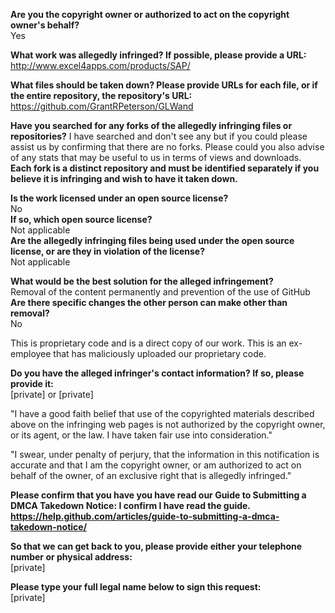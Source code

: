 **Are you the copyright owner or authorized to act on the copyright owner's behalf?**   
Yes

**What work was allegedly infringed? If possible, please provide a URL:**  
http://www.excel4apps.com/products/SAP/

**What files should be taken down? Please provide URLs for each file, or if the entire repository, the repository's URL:**  
https://github.com/GrantRPeterson/GLWand

**Have you searched for any forks of the allegedly infringing files or repositories?**
I have searched and don't see any but if you could please assist us by confirming that there are no forks. Please could you also advise of any stats that may be useful to us in terms of views and downloads.  
**Each fork is a distinct repository and must be identified separately if you believe it is infringing and wish to have it taken down.**  

**Is the work licensed under an open source license?**   
No  
**If so, which open source license?**   
Not applicable    
**Are the allegedly infringing files being used under the open source license, or are they in violation of the license?**   
Not applicable  

**What would be the best solution for the alleged infringement?**     
Removal of the content permanently and prevention of the use of GitHub    
**Are there specific changes the other person can make other than removal?**   
No

This is proprietary code and is a direct copy of our work. This is an ex-employee that has maliciously uploaded our proprietary code.

**Do you have the alleged infringer's contact information? If so, please provide it:**  
[private] or [private]  

"I have a good faith belief that use of the copyrighted materials described above on the infringing web pages is not authorized by the copyright owner, or its agent, or the law. I have taken fair use into consideration."

"I swear, under penalty of perjury, that the information in this notification is accurate and that I am the copyright owner, or am authorized to act on behalf of the owner, of an exclusive right that is allegedly infringed."

**Please confirm that you have you have read our Guide to Submitting a DMCA Takedown Notice: I confirm I have read the guide.
https://help.github.com/articles/guide-to-submitting-a-dmca-takedown-notice/**  

**So that we can get back to you, please provide either your telephone number or physical address:**  
[private]  

**Please type your full legal name below to sign this request:**  
[private]  
